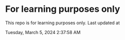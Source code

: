 # For learning purposes only
This repo is for learning purposes only.
Last updated at

Tuesday, March 5, 2024 2:37:58 AM

